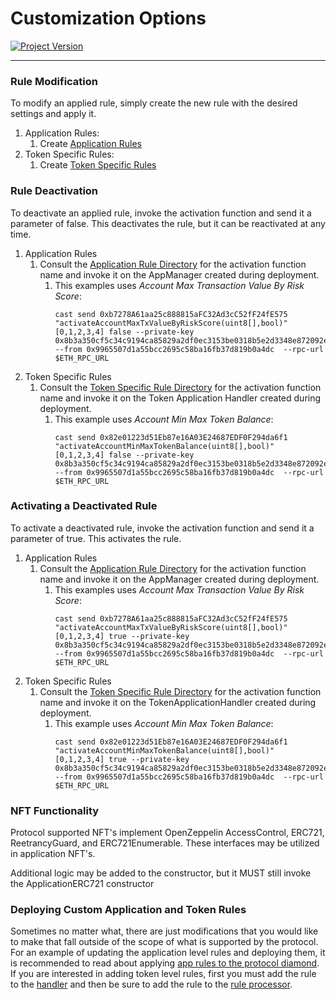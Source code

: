 # Customization Options
[![Project Version][version-image]][version-url]

---

### Rule Modification 
To modify an applied rule, simply create the new rule with the desired settings and apply it. 
1. Application Rules:  
   1. Create [Application Rules][createAppRules-url]
2. Token Specific Rules: 
   1. Create [Token Specific Rules][createNftRules-url] 

### Rule Deactivation
To deactivate an applied rule, invoke the activation function and send it a parameter of false. This deactivates the rule, but it can be reactivated at any time. 
1. Application Rules
   1. Consult the [Application Rule Directory][appRuleDirectory-url] for the activation function name and invoke it on the AppManager created during deployment.
      1. This examples uses _Account Max Transaction Value By Risk Score_: 
         ````
         cast send 0xb7278A61aa25c888815aFC32Ad3cC52fF24fE575 "activateAccountMaxTxValueByRiskScore(uint8[],bool)" [0,1,2,3,4] false --private-key 0x8b3a350cf5c34c9194ca85829a2df0ec3153be0318b5e2d3348e872092edffba --from 0x9965507d1a55bcc2695c58ba16fb37d819b0a4dc  --rpc-url  $ETH_RPC_URL 
         ````
2. Token Specific Rules
   1. Consult the [Token Specific Rule Directory][tokenSpecificRuleDirectory-url] for the activation function name and invoke it on the Token Application Handler created during deployment.
      1. This example uses _Account Min Max Token Balance_: 
         ````
         cast send 0x82e01223d51Eb87e16A03E24687EDF0F294da6f1 "activateAccountMinMaxTokenBalance(uint8[],bool)" [0,1,2,3,4] false --private-key 0x8b3a350cf5c34c9194ca85829a2df0ec3153be0318b5e2d3348e872092edffba --from 0x9965507d1a55bcc2695c58ba16fb37d819b0a4dc  --rpc-url  $ETH_RPC_URL 
         ````


### Activating a Deactivated Rule
To activate a deactivated rule, invoke the activation function and send it a parameter of true. This activates the rule.  
1. Application Rules
   1. Consult the [Application Rule Directory][appRuleDirectory-url] for the activation function name and invoke it on the AppManager created during deployment. 
      1. This examples uses _Account Max Transaction Value By Risk Score_: 
         ````
         cast send 0xb7278A61aa25c888815aFC32Ad3cC52fF24fE575 "activateAccountMaxTxValueByRiskScore(uint8[],bool)" [0,1,2,3,4] true --private-key 0x8b3a350cf5c34c9194ca85829a2df0ec3153be0318b5e2d3348e872092edffba --from 0x9965507d1a55bcc2695c58ba16fb37d819b0a4dc  --rpc-url  $ETH_RPC_URL 
         ````
2. Token Specific Rules
   1. Consult the [Token Specific Rule Directory][tokenSpecificRuleDirectory-url] for the activation function name and invoke it on the TokenApplicationHandler created during deployment.
      1. This example uses _Account Min Max Token Balance_: 
         ````
         cast send 0x82e01223d51Eb87e16A03E24687EDF0F294da6f1 "activateAccountMinMaxTokenBalance(uint8[],bool)" [0,1,2,3,4] true --private-key 0x8b3a350cf5c34c9194ca85829a2df0ec3153be0318b5e2d3348e872092edffba --from 0x9965507d1a55bcc2695c58ba16fb37d819b0a4dc  --rpc-url  $ETH_RPC_URL 
         ````

### NFT Functionality
Protocol supported NFT's implement OpenZeppelin AccessControl, ERC721, ReetrancyGuard, and ERC721Enumerable. These interfaces may be utilized in application NFT's. 

Additional logic may be added to the constructor, but it MUST still invoke the ApplicationERC721 constructor

### Deploying Custom Application and Token Rules

Sometimes no matter what, there are just modifications that you would like to make that fall outside of the scope of what is supported by the protocol. For an example of updating the application level rules and deploying them, it is recommended to read about applying [app rules to the protocol diamond][addingNewApplicationRules-url]. If you are interested in adding token level rules, first you must add the rule to the [handler][addingRuleToHandlerDiamond-url] and then be sure to add the rule to the [rule processor][addingRuleToRuleProcessorDiamond-url].

<!-- These are the body links -->
[createAppRules-url]: ./CREATE-APP-RULES.md
[createNftRules-url]: ../deployment/CREATE-NFT-RULES.md
[appRuleDirectory-url]: ../architecture/client/application/APPLICATION-RULES-LIST.md
[tokenSpecificRuleDirectory-url]: ./README.md
[addingNewApplicationRules-url]: ./addingNewRules/applicationLevelRules/ADDING_APP_RULE_TO_PROTOCOL_RULE_DIAMOND.md
[addingRuleToHandlerDiamond-url]: ./addingNewRules/tokenLevelRules/ADDING_TOKEN_RULE_TO_HANDLER_DIAMOND.md
[addingRuleToRuleProcessorDiamond-url]: ./addingNewRules/tokenLevelRules/ADDING_TOKEN_RULE_TO_PROTOCOL_RULE_DIAMOND.md


<!-- These are the header links -->
[version-image]: https://img.shields.io/badge/Version-2.0.0-brightgreen?style=for-the-badge&logo=appveyor
[version-url]: https://github.com/thrackle-io/rules-engine